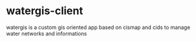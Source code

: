 watergis-client
===============

watergis is a custom gis oriented app based on cismap and cids to manage water networks and informations
